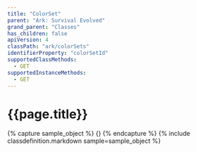 ```yaml
---
title: "ColorSet"
parent: "Ark: Survival Evolved"
grand_parent: "Classes"
has_children: false
apiVersion: 4
classPath: "ark/colorSets"
identifierProperty: "colorSetId"
supportedClassMethods:
  - GET
supportedInstanceMethods:
  - GET
---
```

# {{page.title}}

{% capture sample_object %}
{}
{% endcapture %}
{% include classdefinition.markdown sample=sample_object %}